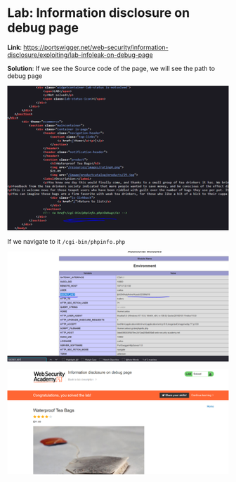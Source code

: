 # Lab: Information disclosure on debug page

**Link**: https://portswigger.net/web-security/information-disclosure/exploiting/lab-infoleak-on-debug-page

**Solution**:
If we see the Source code of the page, we will see the path to debug page

<p align="center" width="100%">
  <img src="image1.png" width="800" hight="500"/>
</p>

If we navigate to it `/cgi-bin/phpinfo.php`

<p align="center" width="100%">
  <img src="image2.png" width="800" hight="500"/>
</p>

<p align="center" width="100%">
  <img src="image3.png" width="800" hight="500"/>
</p>

